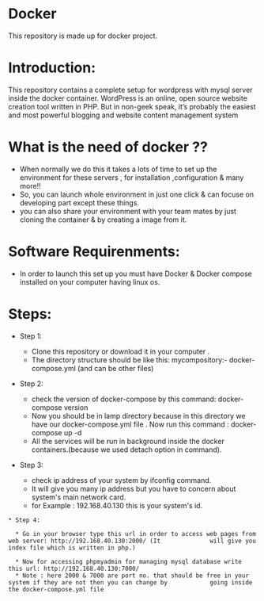 # Docker
This repository is made up for docker project. 

# Introduction:

This repository contains a complete setup for wordpress with mysql server inside the docker container.
WordPress is an online, open source website creation tool written in PHP. But in non-geek speak, it’s probably the easiest and most powerful blogging and website content management system 

# What is the need of docker ??

   * When normally we do this it takes a lots of time to set up the environment for these servers , for installation            ,configuration & many more!!
   * So, you can launch whole environment in just one click & can focuse on developing part except these things.
   * you can also share your environment with your team mates by just cloning the container & by creating a image from          it.
# Software Requirenments:

   * In order to launch this set up you must have Docker & Docker compose installed on your computer having linux os.

# Steps:

 * Step 1:

    * Clone this repository or download it in your computer .
    * The directory structure should be like this:
        mycompository:-
           docker-compose.yml
           (and can be other files) 

  * Step 2:

     * check the version of docker-compose by this command:
             docker-compose version
     * Now you should be in lamp directory because in this directory we have our docker-compose.yml file .
        Now run this command :
             docker-compose up -d
     *  All the services will be run in background inside the docker containers.(because we used detach option in                 command).
   
   * Step 3:

      * check ip address of your system by ifconfig command.
      * It will give you many ip address but you have to concern about system's main network card.
      * for Example : 192.168.40.130 this is your system's id.

    * Step 4:

      * Go in your browser type this url in order to access web pages from web server: http://192.168.40.130:2000/ (It              will give you index file which is written in php.)
      
      * Now for accessing phpmyadmin for managing mysql database write this url: http://192.168.40.130:7000/
      * Note : here 2000 & 7000 are port no. that should be free in your system if they are not then you can change by            going inside the docker-compose.yml file




